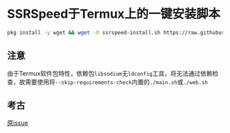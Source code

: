# SSRSpeed于Termux上的一键安装脚本
```bash
pkg install -y wget && wget -O ssrspeed-install.sh https://raw.githubusercontent.com/w311ang/SSRSpeed-script/master/install.sh && bash ssrspeed-install.sh
```
## 注意
由于Termux软件包特性，依赖包`libsodium`无`ldconfig`工具，将无法通过依赖检查，故需要使用将`--skip-requirements-check`内置的`./main.sh`或`./web.sh`
## 考古
[原issue](https://github.com/NyanChanMeow/SSRSpeed/issues/108)
